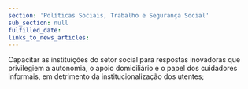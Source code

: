 ```yaml
---
section: 'Políticas Sociais, Trabalho e Segurança Social'
sub_section: null
fulfilled_date:
links_to_news_articles:
---
```


Capacitar as instituições do setor social para respostas inovadoras que privilegiem a autonomia, o apoio domiciliário e o papel dos cuidadores informais, em detrimento da institucionalização dos utentes;